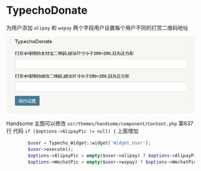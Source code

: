 # TypechoDonate

为用户添加 `alipay` 和 `wxpay` 两个字段用户设置每个用户不同的打赏二维码地址

![ScreenShot](ScreenShot.png)

Handsome 主图可以修改 `usr/themes/handsome/component/Content.php` 第637行
代码 `if ($options->AlipayPic != null) {` 上面增加

```php
        $user = Typecho_Widget::widget('Widget_User');
        $user->execute();
        $options->AlipayPic = empty($user->alipay) ? $options->AlipayPic : $user->alipay;
        $options->WechatPic = empty($user->wxpay) ? $options->WechatPic : $user->wxpay;
```
